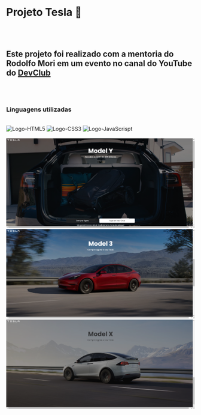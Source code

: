 <h1>Projeto Tesla 🚗</h1>
<br>
<br>
<h2>Este projeto foi realizado com a mentoria do Rodolfo Mori em um evento no canal do YouTube do <a href= https://www.youtube.com/@canaldevclub >DevClub</a></h2>
<br>
<br>
<h3>Linguagens utilizadas</h3>
<br>
<img src= "https://img.shields.io/badge/HTML5-E34F26?style=for-the-badge&logo=html5&logoColor=white" alt="Logo-HTML5" />
<img src="https://img.shields.io/badge/CSS3-1572B6?style=for-the-badge&logo=css3&logoColor=white" alt="Logo-CSS3" />
<img src="https://img.shields.io/badge/JavaScript-F7DF1E?style=for-the-badge&logo=javascript&logoColor=black" alt="Logo-JavaScrispt" />
<br>
<br>
<img src="https://github.com/NicollasAlmeida14/projeto---tesla/blob/main/img/Projeto-Tesla%20print%201.png?raw=true" width="800px" alt="Imagem-projeto" />
<img src="https://github.com/NicollasAlmeida14/projeto---tesla/blob/main/img/Projeto-Tesla%20print%202.png?raw=true" width="800px" alt="Imagem-projeto" />
<img src="https://github.com/NicollasAlmeida14/projeto---tesla/blob/main/img/Projeto-Tesla%20print%203.png?raw=true" width="800px" alt="Imagem-projeto" />
